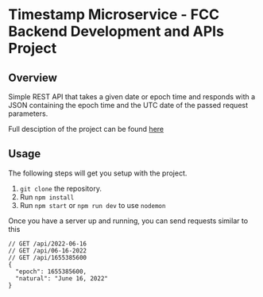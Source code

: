 # Timestamp Microservice - FCC Backend Development and APIs Project

## Overview

Simple REST API that takes a given date or epoch time and responds with a JSON
containing the epoch time and the UTC date of the passed request parameters.

Full desciption of the project can be found [here](https://www.freecodecamp.org/learn/back-end-development-and-apis/back-end-development-and-apis-projects/timestamp-microservice)

## Usage

The following steps will get you setup with the project.

1. `git clone` the repository.
2. Run `npm install`
3. Run `npm start` or `npm run dev` to use `nodemon`

Once you have a server up and running, you can send requests similar to this

```
// GET /api/2022-06-16
// GET /api/06-16-2022
// GET /api/1655385600
{
  "epoch": 1655385600,
  "natural": "June 16, 2022"
}
```
